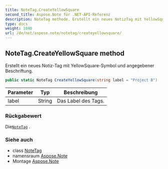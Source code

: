 ```yaml
---
title: NoteTag.CreateYellowSquare
second_title: Aspose.Note für .NET-API-Referenz
description: NoteTag methode. Erstellt ein neues NotizTag mit YellowSquareSymbol und angegebener Beschriftung.
type: docs
weight: 1040
url: /de/net/aspose.note/notetag/createyellowsquare/
---
```

## NoteTag.CreateYellowSquare method

Erstellt ein neues Notiz-Tag mit YellowSquare-Symbol und angegebener Beschriftung.

```csharp
public static NoteTag CreateYellowSquare(string label = "Project B")
```

| Parameter | Typ | Beschreibung |
| --- | --- | --- |
| label | String | Das Label des Tags. |

### Rückgabewert

Die[`NoteTag`](../) .

### Siehe auch

* class [NoteTag](../)
* namensraum [Aspose.Note](../../notetag/)
* Montage [Aspose.Note](../../../)


